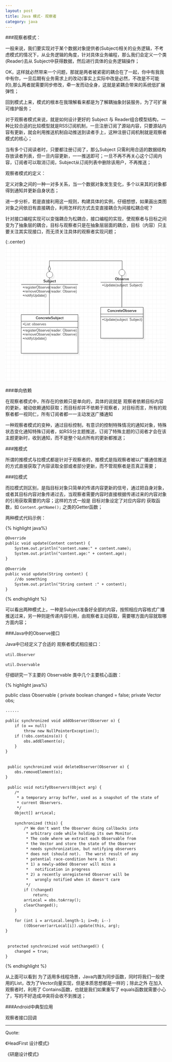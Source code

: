 ```yaml
---
layout: post
title: Java 模式- 观察者
category: java
---
```


###观察者模式：

一般来说，我们要实现对于某个数据对象提供者(Subject)相关的业务逻辑，不考虑模式的情况下，从业务逻辑的角度，针对具体业务编程，那么我们会定义一个类 (Reader)去从 Subject中获得数据，然后进行具体的业务逻辑操作；

OK，这样就必然带来一个问题，那就是两者被紧密的耦合在了一起，你中有我我中有你，一旦后期有业务需求上的改动(事实上实际中改是必然，不改是不可能的),那么两者就需要同步修改，牵一发而动全身，这就是紧耦合带来的系统低扩展弹性；

回到模式上来，模式的根本在我理解看来都是为了解耦抽象封装服务，为了可扩展可维护服务；

对于观察者模式来说，就是如何设计更好的 Subject 与 Reader组合模型结构，一种比较合适的比较模型就是RSS订阅机制，一旦注册订阅了源站内容，只要源站内容有更新，就会利用推送机制自动推送到读者手上，这种注册订阅机制就是观察者模式的核心；

当有多个订阅读者时，只要都注册订阅了，那么Subject 只需利用合适的数据结构存放读者列表，但一旦内容更新，一一推送即可；一旦不再不再关心这个订阅内容，订阅者可以取消订阅，Subject从订阅列表中删除该用户，不再推送；

观察者模式的定义：

定义对象之间的一种一对多关系，当一个数据对象发生变化，多个以来其的对象都得到通知并更新自身状态；

进一步分析，若是直接利用这一规则，构建具体的实例，仔细想想，如果画出类图对象之间依旧有直接耦合，利用怎样的方式去变直接耦合为间接松耦合呢？

针对接口编程实现可以变强耦合为松耦合，接口编程的实现，使观察者与目标之间变为了抽象层的耦合，目标与观察者只是在抽象层层面的耦合，目标（内容）只主要关注其实现接口，而无须关注具体的观察者实现问题；

{:.center}
![observe](/assets/img/20160117/observe.png)


###单向依赖

在观察者模式中，所存在的依赖只是单向的，具体的说就是 观察者依赖目标内容的更新，被动依赖通知获取；而目标却并不依赖于观察者，对目标而言，所有的观察者都一视同仁，所有订阅者都一一主动发送广播通知

一种观察者模式的变种，通过目标控制，有意识的控制特殊情况的通知对象，特殊状态变化通知特殊订阅者，如RSS分主题推送，订阅了特殊主题的订阅者才会在该主题更新时，收到通知，而不是整个站点所有的更新都推送；

###推模式

所谓的推模式与拉模式都是针对于观察者的，推模式是指观察者被以广播通信推送的方式直接获取了内容读取全部或者部分更新，而不管观察者是否真正需要；

 
###拉模式

而拉模式则区别，是指目标对象只简单的传递内容更新的信号，通过把自身对象，或者其目标内容对象传递过去，当观察者需要内容时直接根据传递过来的内容对象的引用获取需要的内容；这样的方式一般是 目标对象设定了对应内容的 获取函数，如 `Content.getName();` 之类的Getter函数；



两种模式代码示例：

{%  highlight java%}
    
    @Override
    public void update(Content content) {
        System.out.println("content.name:" + content.name);
        System.out.println("content.age:" + content.age);
    }

    @Override
    public void update(String content) {
        //do something
        System.out.println("String content :" + content);
    }

{% endhighlight %}

可以看出两种模式上，一种是Subject准备好全部的内容，按照相应内容格式广播推送过来，另一种则是传递内容引用，由观察者主动获取，需要哪方面内容就取哪方面内容；

###Java中的Observe接口

Java中已经定义了合适的 观察者模式相应接口：

`util.Observer`

`util.Ovservable`


仔细研究一下主要的 Observable 类中几个主要核心函数：

{%  highlight java%}

public class Observable {
    private boolean changed = false;
    private Vector<Observer> obs;

    ......

    public synchronized void addObserver(Observer o) {
        if (o == null)
            throw new NullPointerException();
        if (!obs.contains(o)) {
            obs.addElement(o);
        }
    }


     public synchronized void deleteObserver(Observer o) {
        obs.removeElement(o);
    }

     public void notifyObservers(Object arg) {
        /*
         * a temporary array buffer, used as a snapshot of the state of
         * current Observers.
         */
        Object[] arrLocal;

        synchronized (this) {
            /* We don't want the Observer doing callbacks into
             * arbitrary code while holding its own Monitor.
             * The code where we extract each Observable from
             * the Vector and store the state of the Observer
             * needs synchronization, but notifying observers
             * does not (should not).  The worst result of any
             * potential race-condition here is that:
             * 1) a newly-added Observer will miss a
             *   notification in progress
             * 2) a recently unregistered Observer will be
             *   wrongly notified when it doesn't care
             */
            if (!changed)
                return;
            arrLocal = obs.toArray();
            clearChanged();
        }

        for (int i = arrLocal.length-1; i>=0; i--)
            ((Observer)arrLocal[i]).update(this, arg);
    }


     protected synchronized void setChanged() {
        changed = true;
    }


{% endhighlight %}

从上面可以看到 为了适用多线程场景，Java内置为同步函数，同时将我们一般使用的List，改为了Vector向量实现，但是本质思想都是一样的；除此之外 在加入观察者时，利用了 Contains函数，也就是我们如果重写了 equals函数就需要小心了，写的不好造成冲突将会收不到推送；



###Android中典型应用

观察者接口回调




---

Quote:

《HeadFirst 设计模式》

《研磨设计模式》


